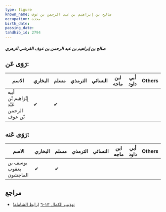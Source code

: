 ```yaml
---
type: figure
known_name: صالح بن إبراهيم بن عبد الرحمن بن عوف
occupation: محدث
birth_date:
passing_date:
tahdhib_id: 2794
---
```

##### صالح بن إبراهيم بن عبد الرحمن بن عوف القرشي الزهري

## رَوَى عَن:
| الاسم                                     | البخاري | مسلم | الترمذي | النسائي | ابن ماجه | أبي داود | Others |
| ----------------------------------------- | ------- | ---- | ------- | ------- | -------- | -------- | ------ |
| أبيه إِبْرَاهِيم بْن عَبْد الرحمن بْن عوف | ✔       | ✔    |         |         |          |          |        |
## رَوَى عَنه:
| الاسم                  | البخاري | مسلم | الترمذي | النسائي | ابن ماجه | أبي داود | Others |
| ---------------------- | ------- | ---- | ------- | ------- | -------- | -------- | ------ |
| يوسف بن يعقوب الماجشون | ✔       | ✔    |         |         |          |          |        |
## مراجع
- [تهذيب الكمال ١٣-٦](obsidian://open?vault=Tahdhib-al-Kamal&file=Figures/٢٧٩٤-صالح%20بن%20إبراهيم%20بن%20عبد%20الرحمن%20بن%20عوف%20القرشي%20الزهري) ([رابط الشاملة](https://shamela.ws/book/3722/6387))